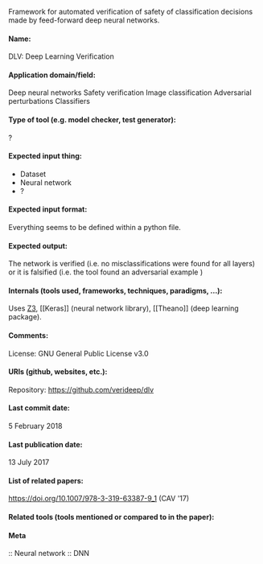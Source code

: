 Framework for automated verification of safety of classification decisions made by feed-forward deep neural networks.

#### Name:
DLV: Deep Learning Verification

#### Application domain/field:
Deep neural networks
Safety verification
Image classification
Adversarial perturbations
Classifiers

#### Type of tool (e.g. model checker, test generator):
?

#### Expected input thing:
- Dataset
- Neural network
- ?

#### Expected input format:
Everything seems to be defined within a python file.

#### Expected output:
The network is verified (i.e. no misclassifications were found for all layers) or it is falsified (i.e. the tool found an adversarial example )

#### Internals (tools used, frameworks, techniques, paradigms, ...):
Uses [Z3](Solvers/SMT/Z3.md), [[Keras]] (neural network library), [[Theano]] (deep learning package).

#### Comments:
License: GNU General Public License v3.0

#### URIs (github, websites, etc.):
Repository: https://github.com/verideep/dlv 

#### Last commit date:
5 February 2018

#### Last publication date:
13 July 2017

#### List of related papers:
https://doi.org/10.1007/978-3-319-63387-9_1 (CAV '17)

#### Related tools (tools mentioned or compared to in the paper):

#### Meta
:: Neural network
:: DNN